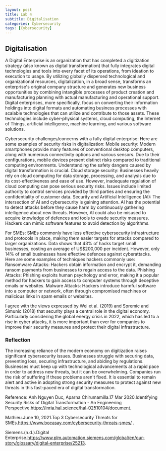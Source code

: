 ```yaml
---
layout: post
title: Lab 4
subtitle: Digitalisation
categories: Cybersecurity
tags: [Cybersecurity]
---
```


## Digitalisation


A Digital Enterprise is an organization that has completed a digitization strategy (also known as digital transformation) that fully integrates digital technologies and tools into every facet of its operations, from ideation to execution to usage.
By utilizing globally dispersed technological and organizational resources, digitalization, in a broad sense, transforms an enterprise's original company structure and generates new business opportunities by combining intangible processes of product creation and manufacturing planning with actual manufacturing and operational support.
Digital enterprises, more specifically, focus on converting their information holdings into digital formats and automating business processes with scalable technologies that can utilize and contribute to those assets. These technologies include cyber-physical systems, cloud computing, the Internet of Things, artificial intelligence, machine learning, and various software solutions.

Cybersecurity challenges/concerns with a fully digital enterprise:
Here are some examples of security risks in digitalization:
Mobile security: Modern smartphones provide many features of conventional desktop computers, along with numerous connectivity options and various sensors. Due to their configurations, mobile devices present distinct risks compared to traditional computing environments. Understanding the safety dangers caused by digital transformation is crucial.
Cloud storage security: Businesses heavily rely on cloud computing for data storage, processing, and analysis due to its cost-effectiveness and ease of use. However, inadequate regulation of cloud computing can pose serious security risks. Issues include limited authority to control services provided by third parties and ensuring the confidentiality of customer data.
Security and Artificial Intelligence (AI): The intersection of AI and cybersecurity is gaining attention. AI has the potential to detect attacks before they cause harm by continuously gathering intelligence about new threats. However, AI could also be misused to acquire knowledge of defences and tools to evade security measures. Hackers can mimic software features to avoid detection by algorithms.

For SMEs:
SMEs commonly have less effective cybersecurity infrastructure and protocols in place, making them easier targets for attacks compared to larger organizations. Data shows that 43% of hacks target small businesses, costing an average of US$200,000 per incident. However, only 14% of small businesses have effective defences against cyberattacks.
Here are some examples of techniques hackers commonly use:
Ransomware Attacks: Hackers obtain information and encrypt it, demanding ransom payments from businesses to regain access to the data.
Phishing Attacks: Phishing exploits human psychology and error, making it a popular method for hackers to gain access to computer systems through deceptive emails or websites.
Malware Attacks: Hackers introduce harmful software into a computer or network, often through compromised machines or malicious links in spam emails or websites.

I agree with the views expressed by Wei et al. (2019) and Spremic and Simunic (2018) that security plays a central role in the digital economy. Particularly considering the global energy crisis in 2022, which has led to a rise in cyber attacks, it is more important than ever for companies to improve their security measures and protect their digital infrastructure.

### Reflection

The increasing reliance of the modern economy on digitization raises significant cybersecurity issues. Businesses struggle with securing data, preventing loss, securing infrastructure, and abiding by regulations. Businesses must keep up with technological advancements at a rapid pace in order to address new threats, but it can be overwhelming. Companies run the risk of suffering if these problems aren't fixed. It is essential to remain alert and active in adopting strong security measures to protect against new threats in this fast-paced era of digital transformation.


Reference:
Anh Nguyen Duc, Aparna Chirumamilla.17 Mar 2020.Identifying Security Risks of Digital Transformation -
An Engineering Perspective.https://inria.hal.science/hal-02510104/document.

Mathieu.June 10, 2021.Top 3 Cybersecurity Threats for SMEs.https://www.bocasay.com/cybersecurity-threats-smes/ .

Siemens.(n.d.).Digital Enterprise.https://www.plm.automation.siemens.com/global/en/our-story/glossary/digital-enterprise/25213. 

